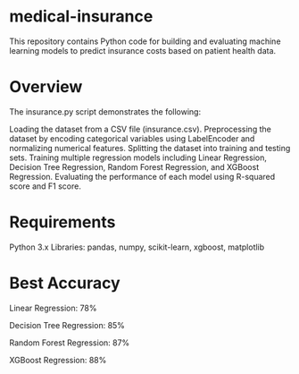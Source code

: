 # medical-insurance
This repository contains Python code for building and evaluating machine learning models to predict insurance costs based on patient health data.
# Overview
The insurance.py script demonstrates the following:

Loading the dataset from a CSV file (insurance.csv).
Preprocessing the dataset by encoding categorical variables using LabelEncoder and normalizing numerical features.
Splitting the dataset into training and testing sets.
Training multiple regression models including Linear Regression, Decision Tree Regression, Random Forest Regression, and XGBoost Regression.
Evaluating the performance of each model using R-squared score and F1 score.
# Requirements
Python 3.x
Libraries: pandas, numpy, scikit-learn, xgboost, matplotlib

# Best Accuracy
Linear Regression: 78%

Decision Tree Regression: 85%

Random Forest Regression: 87%

XGBoost Regression: 88%
